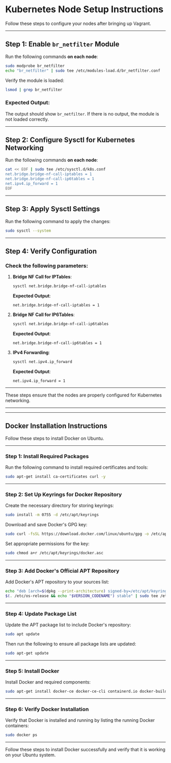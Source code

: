 # Kubernetes Node Setup Instructions

Follow these steps to configure your nodes after bringing up Vagrant.

---

## Step 1: Enable `br_netfilter` Module

Run the following commands **on each node**:

```bash
sudo modprobe br_netfilter
echo "br_netfilter" | sudo tee /etc/modules-load.d/br_netfilter.conf
```

Verify the module is loaded:

```bash
lsmod | grep br_netfilter
```

### Expected Output:
The output should show `br_netfilter`. If there is no output, the module is not loaded correctly.

---

## Step 2: Configure Sysctl for Kubernetes Networking

Run the following commands **on each node**:

```bash
cat << EOF | sudo tee /etc/sysctl.d/k8s.conf
net.bridge.bridge-nf-call-iptables = 1
net.bridge.bridge-nf-call-ip6tables = 1
net.ipv4.ip_forward = 1
EOF
```

---

## Step 3: Apply Sysctl Settings

Run the following command to apply the changes:

```bash
sudo sysctl --system
```

---

## Step 4: Verify Configuration

### Check the following parameters:
1. **Bridge NF Call for IPTables**:
    ```bash
    sysctl net.bridge.bridge-nf-call-iptables
    ```
    **Expected Output**:
    ```
    net.bridge.bridge-nf-call-iptables = 1
    ```

2. **Bridge NF Call for IP6Tables**:
    ```bash
    sysctl net.bridge.bridge-nf-call-ip6tables
    ```
    **Expected Output**:
    ```
    net.bridge.bridge-nf-call-ip6tables = 1
    ```

3. **IPv4 Forwarding**:
    ```bash
    sysctl net.ipv4.ip_forward
    ```
    **Expected Output**:
    ```
    net.ipv4.ip_forward = 1
    ```

---

These steps ensure that the nodes are properly configured for Kubernetes networking.

---
---

## Docker Installation Instructions

Follow these steps to install Docker on Ubuntu.

---

### Step 1: Install Required Packages

Run the following command to install required certificates and tools:

```bash
sudo apt-get install ca-certificates curl -y
```

---

### Step 2: Set Up Keyrings for Docker Repository

Create the necessary directory for storing keyrings:

```bash
sudo install -m 0755 -d /etc/apt/keyrings
```

Download and save Docker's GPG key:

```bash
sudo curl -fsSL https://download.docker.com/linux/ubuntu/gpg -o /etc/apt/keyrings/docker.asc
```

Set appropriate permissions for the key:

```bash
sudo chmod a+r /etc/apt/keyrings/docker.asc
```

---

### Step 3: Add Docker's Official APT Repository

Add Docker's APT repository to your sources list:

```bash
echo "deb [arch=$(dpkg --print-architecture) signed-by=/etc/apt/keyrings/docker.asc] https://download.docker.com/linux/ubuntu \
$(. /etc/os-release && echo "$VERSION_CODENAME") stable" | sudo tee /etc/apt/sources.list.d/docker.list > /dev/null
```

---

### Step 4: Update Package List

Update the APT package list to include Docker's repository:

```bash
sudo apt update
```

Then run the following to ensure all package lists are updated:

```bash
sudo apt-get update
```

---

### Step 5: Install Docker

Install Docker and required components:

```bash
sudo apt-get install docker-ce docker-ce-cli containerd.io docker-buildx-plugin docker-compose-plugin -y
```

---

### Step 6: Verify Docker Installation

Verify that Docker is installed and running by listing the running Docker containers:

```bash
sudo docker ps
```

---

Follow these steps to install Docker successfully and verify that it is working on your Ubuntu system.